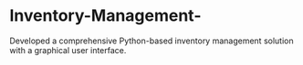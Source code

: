 # Inventory-Management-
Developed a comprehensive Python-based inventory management solution with a graphical user interface.
